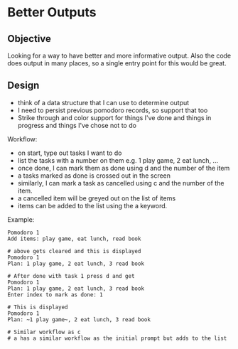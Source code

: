 # Better Outputs
## Objective
Looking for a way to have better and more informative output. Also the code does
output in many places, so a single entry point for this would be great.

## Design
- think of a data structure that I can use to determine output
- I need to persist previous pomodoro records, so support that too
- Strike through and color support for things I've done and things in progress
  and things I've chose not to do


Workflow:
- on start, type out tasks I want to do
- list the tasks with a number on them e.g. 1 play game, 2 eat lunch, ...
- once done, I can mark them as done using d and the number of the item
- a tasks marked as done is crossed out in the screen
- similarly, I can mark a task as cancelled using c and the number of the item.
- a cancelled item will be greyed out on the list of items
- items can be added to the list using the a keyword.

Example:

```
Pomodoro 1
Add items: play game, eat lunch, read book

# above gets cleared and this is displayed
Pomodoro 1
Plan: 1 play game, 2 eat lunch, 3 read book

# After done with task 1 press d and get
Pomodoro 1
Plan: 1 play game, 2 eat lunch, 3 read book
Enter index to mark as done: 1

# This is displayed
Pomodoro 1
Plan: ~1 play game~, 2 eat lunch, 3 read book

# Similar workflow as c
# a has a similar workflow as the initial prompt but adds to the list
```
